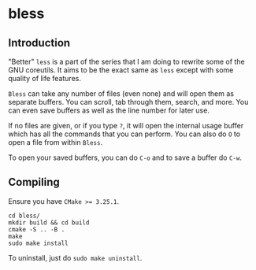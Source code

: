 # bless

## Introduction

"Better" `less` is a part of the series that I am doing to rewrite
some of the GNU coreutils. It aims to be the exact same as `less` except
with some quality of life features.

`Bless` can take any number of files (even none) and will open them as
separate buffers. You can scroll, tab through them, search, and more. You can
even save buffers as well as the line number for later use.

If no files are given, or if you type `?`, it will open the internal
usage buffer which has all the commands that you can perform. You can
also do `O` to open a file from within `Bless`.

To open your saved buffers, you can do `C-o` and to save a buffer do `C-w`.

## Compiling

Ensure you have `CMake >= 3.25.1`.

```
cd bless/
mkdir build && cd build
cmake -S .. -B .
make
sudo make install
```

To uninstall, just do `sudo make uninstall`.
